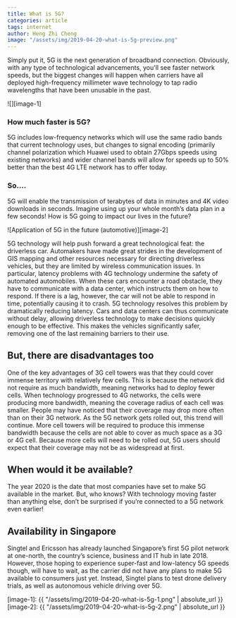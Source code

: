 ```yaml
---
title: What is 5G?
categories: article
tags: internet
author: Heng Zhi Cheng
image: "/assets/img/2019-04-20-what-is-5g-preview.png"
---
```


Simply put it, 5G is the next generation of broadband connection. Obviously, with any type of technological advancements, you'll see faster network speeds, but the biggest changes will happen when carriers have all deployed high-frequency millimeter wave technology to tap radio wavelengths that have been unusable in the past.

![][image-1]

### How much faster is 5G?
5G includes low-frequency networks which will use the same radio bands that current technology uses, but changes to signal encoding (primarily channel polarization which Huawei used to obtain 27Gbps speeds using existing networks) and wider channel bands will allow for speeds up to 50% better than the best 4G LTE network has to offer today.


### So….
5G will enable the transmission of terabytes of data in minutes and 4K video downloads in seconds. Imagine using up your whole month’s data plan in a few seconds! How is 5G going to impact our lives in the future?

![Application of 5G in the future (automotive)][image-2]
  

5G technology will help push forward a great technological feat: the driverless car. Automakers have made great strides in the development of GIS mapping and other resources necessary for directing driverless vehicles, but they are limited by wireless communication issues. In particular, latency problems with 4G technology undermine the safety of automated automobiles. When these cars encounter a road obstacle, they have to communicate with a data center, which instructs them on how to respond. If there is a lag, however, the car will not be able to respond in time, potentially causing it to crash. 5G technology resolves this problem by dramatically reducing latency. Cars and data centers can thus communicate without delay, allowing driverless technology to make decisions quickly enough to be effective. This makes the vehicles significantly safer, removing one of the last remaining barriers to their use.

## But, there are disadvantages too
One of the key advantages of 3G cell towers was that they could cover immense territory with relatively few cells. This is because the network did not require as much bandwidth, meaning networks had to deploy fewer cells. When technology progressed to 4G networks, the cells were producing more bandwidth, meaning the coverage radius of each cell was smaller. People may have noticed that their coverage may drop more often than on their 3G network. As the 5G network gets rolled out, this trend will continue. More cell towers will be required to produce this immense bandwidth because the cells are not able to cover as much space as a 3G or 4G cell. Because more cells will need to be rolled out, 5G users should expect that their coverage may not be as widespread at first.

## When would it be available?
The year 2020 is the date that most companies have set to make 5G available in the market. But, who knows?  With technology moving faster than anything else, don’t be surprised if you’re connected to a 5G network even earlier! 

## Availability in Singapore
Singtel and Ericsson has already launched Singapore’s first 5G pilot network at one-north, the country’s science, business and IT hub in late 2018. However, those hoping to experience super-fast and low-latency 5G speeds though, will have to wait, as the carrier did not have any plans to make 5G available to consumers just yet. Instead, Singtel plans to test drone delivery trials, as well as autonomous vehicle driving over 5G.


[image-1]: {{ "/assets/img/2019-04-20-what-is-5g-1.png" | absolute_url }}
[image-2]: {{ "/assets/img/2019-04-20-what-is-5g-2.png" | absolute_url }}

